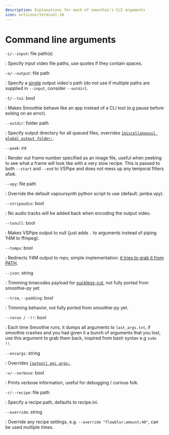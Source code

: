 ```yaml
---
description: Explanations for each of smoothie's CLI arguments
icon: octicons/terminal-16
---
```


# Command line arguments


`-i/--input`: file path(s)

:   Specify input video file paths, use quotes if they contain spaces.

`-o/--output`: file path

:   Specify a <u>single</u> output video's path (do not use if multiple paths are supplied in `--input`, consider `--outdir`).

`-t/--tui`: bool

<!--
I'll keep the term 'bool' here because noobs aren't gonna be using CLI lets be real
-->
:   Makes Smoothie behave like an app instead of a CLI tool (e.g pause before exiting on an error).

`--outdir`: folder path

:   Specify output directory for all queued files, overrides [`[miscellaneous] global output folder:`](./recipe.md#miscellaneous).

`--peek`: int

:   Render out frame number specified as an image file, useful when peeking to see what a frame will look like with a very slow recipe. This is passed to both `--start` and `--end` to VSPipe and does not mess up any temporal filters afaik.

`--vpy`: file path

:   Override the default vapoursynth python script to use (default: jamba.vpy).


`--stripaudio`: bool

:   No audio tracks will be added back when encoding the output video.


`--tonull`: bool

:   Makes VSPipe output to null (just adds `.` to arguments instead of piping Y4M to ffmpeg).


`--tompv`: bool

:   Redirects Y4M output to mpv, simple implementation: [it tries to grab it from PATH](https://github.com/couleur-tweak-tips/smoothie-rs/blob/5bedf4ff231fd56832deacf4e32c5eb9f640c004/src/cmd.rs#L26).

`--json`: string

:   Trimming timecodes payload for [suckless-cut](https://github.com/couleur-tweak-tips/suckless-cut), not fully ported from smoothie-py yet.


`--trim`, `--padding`: bool

:   Trimming behavior, not fully ported from smoothie-py yet.


`--rerun / -!!`: bool

:   Each time Smoothie runs, it dumps all arguments to `last_args.txt`, if smoothie crashes and you had given it a bunch of arguments that you lost, use this argument to grab them back, inspired from bash syntax e.g `sudo !!`.

`--encargs`: string

:   Overrides [`[output] enc args:`](./recipe.md#output).

`-v/--verbose`: bool

:   Prints verbose information, useful for debugging / curious folk.

<!-- --debug         Prints all the nerdy stuff to find bugs.NOT IMPLEMENTED YET -->


`-r/--recipe`: file path

:   Specify a recipe path, defaults to recipe.ini.


`--override`: string

:   Override any recipe settings, e.g. `--override "flowblur;amount;40"`, can be used multiple times.
